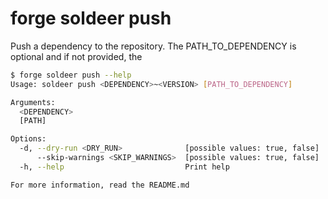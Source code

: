 # forge soldeer push

Push a dependency to the repository. The PATH_TO_DEPENDENCY is optional and if not provided, the

```bash
$ forge soldeer push --help
Usage: soldeer push <DEPENDENCY>~<VERSION> [PATH_TO_DEPENDENCY]

Arguments:
  <DEPENDENCY>  
  [PATH]        

Options:
  -d, --dry-run <DRY_RUN>              [possible values: true, false]
      --skip-warnings <SKIP_WARNINGS>  [possible values: true, false]
  -h, --help                           Print help

For more information, read the README.md
```